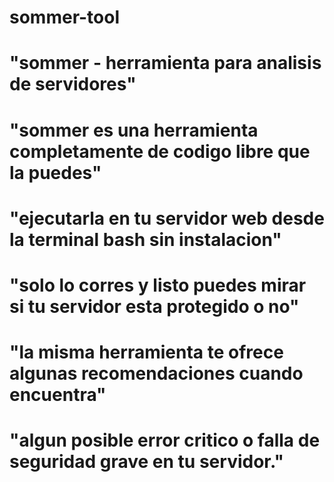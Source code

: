 # sommer-tool


# "sommer -  herramienta para analisis de servidores" 
# "sommer es una herramienta completamente de codigo libre que la puedes"
# "ejecutarla en tu servidor web desde la terminal bash sin instalacion"
# "solo lo corres y listo puedes mirar si tu servidor esta protegido o no"
# "la misma herramienta te ofrece algunas recomendaciones cuando encuentra"
# "algun posible error critico o falla de seguridad grave en tu servidor."
